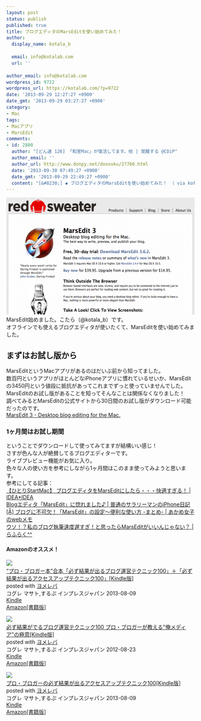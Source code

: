 ```yaml
---
layout: post
status: publish
published: true
title: ブログエディタのMarsEditを使い始めてみた！
author:
  display_name: kotala_b

  email: info@kotalab.com
  url: ''

author_email: info@kotalab.com
wordpress_id: 9722
wordpress_url: https://kotalab.com/?p=9722
date: '2013-09-29 12:27:27 +0900'
date_gmt: '2013-09-29 03:27:27 +0900'
category:
- Mac
tags:
- Macアプリ
- MarsEdit
comments:
- id: 2800
  author: "[どん速 126] 「和室Mac」が復活してます。他 | 覚醒する @CDiP"
  author_email: ''
  author_url: http://www.donpy.net/donsoku/27760.html
  date: '2013-09-30 07:49:27 +0900'
  date_gmt: '2013-09-29 22:49:27 +0900'
  content: "[&#8230;] ◆ ブログエディタのMarsEditを使い始めてみた！ （ via kotala&#8217;s note ） [&#8230;]"
---
```

<p><img src="/wp-content/uploads/macappmarsedit_130929_01-546x313.png" alt="macappmarsedit_130929_01" width="546" height="313" class="alignnone size-large wp-image-9724" /><br />
MarsEdit始めました。こたら（@kotala_b）です。<br />
オフラインでも使えるブログエディタが使いたくて、MarsEditを使い始めてみました。<br />
</p>
<!--more-->
<h2>まずはお試し版から</h2>
<p>MarsEditというMacアプリがあるのはだいぶ前から知ってました。<br />
数百円というアプリがほとんどなiPhoneアプリに慣れているせいか、MarsEditの3450円という値段に抵抗があってこれまでずっと使っていませんでした。<br />
MarsEditのお試し版があることを知ってそんなことは関係なくなりました！<br />
調べてみるとMarsEditの公式サイトから30日間のお試し版がダウンロード可能だったのです。<br />
<a href="http://www.red-sweater.com/marsedit/" target="_blank">MarsEdit 3 - Desktop blog editing for the Mac.</a></p>
<h3>1ヶ月間はお試し期間</h3>
<p>ということでダウンロードして使ってみてますが結構いい感じ！<br />
さすが色んな人が絶賛してるブログエディターです。<br />
ライブプレビュー機能がお気に入り。<br />
色々な人の使い方を参考にしながら1ヶ月間はこのまま使ってみようと思います。<br />
参考にしてる記事：<br />
<a href="http://www.ideaxidea.com/archives/2011/10/marsedit.html" target="_blank">【ひとりStartMac】 ブログエディタをMarsEditにしたら・・・快適すぎる！ | IDEA*IDEA</a><br />
<a href="http://iphone-diary.com/?p=9623" target="_blank">Blogエディタ「MarsEdit」に惚れました♪ | 普通のサラリーマンのiPhone日記</a><br />
<a href="http://webmemo.biz/wordpress/marsedito-matome201211/" target="_blank">[&Aring;] ブログに不可欠！「MarsEdit」の設定〜便利な使い方 -まとめ- | あかめ女子のwebメモ</a><br />
<a href="http://laugh-raku.com/archives/1724" target="_blank">ウソ！？私のブログ執筆速度遅すぎ！と思ったらMarsEditがいいんじゃない？ | らふらく^^</a></p>
<h4 class="ama">Amazonのオススメ！</h4>
<div class="booklink-box">
<div class="booklink-image"><a href="https://www.amazon.co.jp/exec/obidos/asin/B00EERQPO0/same-22/" rel="nofollow" target="_blank"><img src="https://images-fe.ssl-images-amazon.com/images/I/51XBgWo0laL._SL160_.jpg" style="border: none;" /></a></div>
<div class="booklink-info">
<div class="booklink-name"><a href="https://www.amazon.co.jp/exec/obidos/asin/B00EERQPO0/same-22/" rel="nofollow" target="_blank">&ldquo;プロ・ブロガー本&rdquo;合本「必ず結果が出るブログ運営テクニック100」＋「必ず結果が出るアクセスアップテクニック100」[Kindle版]</a>
<div class="booklink-powered-date">posted with <a href="https://yomereba.com" rel="nofollow" target="_blank">ヨメレバ</a></div>
</div>
<div class="booklink-detail">コグレ マサト,するぷ インプレスジャパン 2013-08-09    </div>
<div class="booklink-link2">
<div class="shoplinkkindle"><a href="https://www.amazon.co.jp/exec/obidos/ASIN/B00EERQPO0/same-22/" rel="nofollow" target="_blank" >Kindle</a></div>
<div class="shoplinkamazon"><a href="https://www.amazon.co.jp/gp/search?keywords=%81g%83v%83%8D%81E%83u%83%8D%83K%81%5B%96%7B%81h%8D%87%96%7B%81u%95K%82%B8%8C%8B%89%CA%82%AA%8Fo%82%E9%83u%83%8D%83O%89%5E%89c%83e%83N%83j%83b%83N100%81v%81%7B%81u%95K%82%B8%8C%8B%89%CA%82%AA%8Fo%82%E9%83A%83N%83Z%83X%83A%83b%83v%83e%83N%83j%83b%83N100%81v&__mk_ja_JP=%83J%83%5E%83J%83i&url=search-alias%3Dstripbooks&tag=same-22" rel="nofollow" target="_blank" title="アマゾン" >Amazon[書籍版]</a></div>
</p></div>
</div>
<div class="booklink-footer"></div>
</div>
<div class="booklink-box">
<div class="booklink-image"><a href="https://www.amazon.co.jp/exec/obidos/asin/B009NQ7MGM/same-22/" rel="nofollow" target="_blank"><img src="https://images-fe.ssl-images-amazon.com/images/I/51R5X8BZm-L._SL160_.jpg" style="border: none;" /></a></div>
<div class="booklink-info">
<div class="booklink-name"><a href="https://www.amazon.co.jp/exec/obidos/asin/B009NQ7MGM/same-22/" rel="nofollow" target="_blank">必ず結果がでるブログ運営テクニック100 プロ・ブロガーが教える"俺メディア"の極意[Kindle版]</a>
<div class="booklink-powered-date">posted with <a href="https://yomereba.com" rel="nofollow" target="_blank">ヨメレバ</a></div>
</div>
<div class="booklink-detail">コグレ マサト,するぷ インプレスジャパン 2012-08-23    </div>
<div class="booklink-link2">
<div class="shoplinkkindle"><a href="https://www.amazon.co.jp/exec/obidos/ASIN/B009NQ7MGM/same-22/" rel="nofollow" target="_blank" >Kindle</a></div>
<div class="shoplinkamazon"><a href="https://www.amazon.co.jp/exec/obidos/ASIN/4844331779/same-22/" rel="nofollow" target="_blank" title="アマゾン" >Amazon[書籍版]</a></div>
</p></div>
</div>
<div class="booklink-footer"></div>
</div>
<div class="booklink-box">
<div class="booklink-image"><a href="https://www.amazon.co.jp/exec/obidos/asin/B00E9IYWJ4/same-22/" rel="nofollow" target="_blank"><img src="https://images-fe.ssl-images-amazon.com/images/I/51OmKlbWagL._SL160_.jpg" style="border: none;" /></a></div>
<div class="booklink-info">
<div class="booklink-name"><a href="https://www.amazon.co.jp/exec/obidos/asin/B00E9IYWJ4/same-22/" rel="nofollow" target="_blank">プロ・ブロガーの必ず結果が出るアクセスアップテクニック100[Kindle版]</a>
<div class="booklink-powered-date">posted with <a href="https://yomereba.com" rel="nofollow" target="_blank">ヨメレバ</a></div>
</div>
<div class="booklink-detail">コグレ マサト,するぷ インプレスジャパン 2013-08-09    </div>
<div class="booklink-link2">
<div class="shoplinkkindle"><a href="https://www.amazon.co.jp/exec/obidos/ASIN/B00E9IYWJ4/same-22/" rel="nofollow" target="_blank" >Kindle</a></div>
<div class="shoplinkamazon"><a href="https://www.amazon.co.jp/exec/obidos/ASIN/4844334417/same-22/" rel="nofollow" target="_blank" title="アマゾン" >Amazon[書籍版]</a></div>
</p></div>
</div>
<div class="booklink-footer"></div>
</div>
